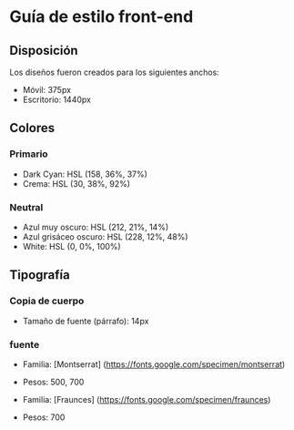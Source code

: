 # Guía de estilo front-end

## Disposición

Los diseños fueron creados para los siguientes anchos:

- Móvil: 375px
- Escritorio: 1440px

## Colores

### Primario

- Dark Cyan: HSL (158, 36%, 37%)
- Crema: HSL (30, 38%, 92%)

### Neutral

- Azul muy oscuro: HSL (212, 21%, 14%)
- Azul grisáceo oscuro: HSL (228, 12%, 48%)
- White: HSL (0, 0%, 100%)

## Tipografía

### Copia de cuerpo

- Tamaño de fuente (párrafo): 14px

### fuente

- Familia: [Montserrat] (https://fonts.google.com/specimen/montserrat)
- Pesos: 500, 700

- Familia: [Fraunces] (https://fonts.google.com/specimen/fraunces)
- Pesos: 700